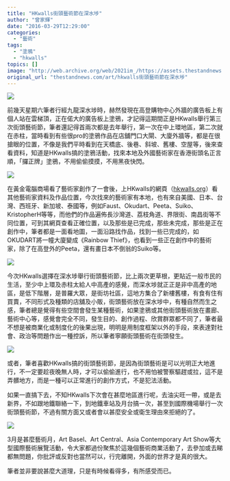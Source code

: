 ```yaml
---
title: "HKwalls街頭藝術節在深水埗"
author: "曾家輝"
date: "2016-03-29T12:29:00"
categories:
  - "藝術"
tags:
  - "塗鴉"
  - "hkwalls"
topics: []
image: "http://web.archive.org/web/2021im_/https://assets.thestandnews.com/media/photos/12915174_10153498785702596_499680563_o_NncRD.jpg"
original_url: "thestandnews.com/art/hkwalls街頭藝術節在深水埗"
---
```

![](http://web.archive.org/web/2021im_/https://assets.thestandnews.com/media/photos/12915174_10153498785702596_499680563_o_NncRD.jpg)

前幾天星期六筆者行經九龍深水埗時，赫然發現在高登購物中心外牆的廣告板上有個人站在雲梯頂，正在偌大的廣告板上塗鴉，才記得這期間正是HKwalls舉行第三次街頭藝術節，筆者還記得首兩次都是去年舉行，第一次在中上環地區，第二次就在赤柱，當時看到有些很pro的塗鴉作品在店舖門口大閘、大廈外牆等，都是在很搶眼的位置，不像是我們平時看到在天橋底、後巷、斜坡、舊樓、空屋等，後來查看資料，知道是HKwalls搞的塗鴉活動，找來本地及外國藝術家在香港街頭名正言順，「攞正牌」塗鴉，不用偷偷摸摸，不用黑夜快閃。

![](http://web.archive.org/web/2021im_/https://assets.thestandnews.com/media/photos/12921942_10153498785757596_475207111_o_1vvWq.jpg)

在黃金電腦商場看了藝術家創作了一會後，上HKwalls的網頁（[hkwalls.org](http://web.archive.org/web/20210710111351/http://hkwalls.org/)）看其他藝術家資料及作品位置，今次找來的藝術家有本地，也有來自美國、日本、台灣、西班牙、新加坡、泰國等，例如Faust、Okudart、Peeta、Suiko、KristopherH等等，而他們的作品遍佈長沙灣道、荔枝角道、界限街、南昌街等不同位置，可到其網頁查看正確位置，以及那些是已完成，那些未完成，那些是正在創作中，筆者都是一面看地圖，一面沿路找作品，找到一些已完成的，如OKUDART將一幢大廈變成《Rainbow Thief》，也看到一些正在創作中的藝術家，除了在高登外的Peeta，還有畫日本不倒翁的Suiko等。

![](http://web.archive.org/web/2021im_/https://assets.thestandnews.com/media/photos/12915130_10153498785662596_676990419_o_OX7pZ.jpg)

今次HKwalls選擇在深水埗舉行街頭藝術節，比上兩次更草根，更貼近一般市民的生活，至少中上環及赤柱太給人中高產的感覺，而深水埗就正正是非中高產的地區，是低下階層，是普羅大眾，是街坊社區，這地方集合了新樓舊樓，有食有住有買賣，不同形式及種類的店舖及小販，街頭藝術放在深水埗中，有種自然而生之感，筆者總是覺得有些空間會發生某種藝術，如果塗鴉或其他街頭藝術放在畫廊、藝術中心等，感覺會完全不同，發生目的、創作過程、欣賞群眾都不同了，筆者最不想是被商業化或制度化的後果出現，明明是用制度框架以外的手段，來表達對社會、政治等問題作出一種控訴，所以筆者寧願街頭藝術在街頭發生。

![](http://web.archive.org/web/2021im_/https://assets.thestandnews.com/media/photos/12903611_10153498788897596_1467725677_o_4vHbH.jpg)

或者，筆者喜歡HKwalls搞的街頭藝術節，是因為街頭藝術是可以光明正大地進行，不一定要趁夜晚無人時，才可以偷偷進行，也不用怕被警察驅趕或拉，這不是弄髒地方，而是一種可以正常進行的創作方式，不是犯法活動。

如果一直搞下去，不知HKwalls下次會在甚麼地區進行呢，去油尖旺一帶，或是去新界，不如跟地鐵聯絡一下，到地鐵車站及月台搞一次，甚至到國際機場舉行一次街頭藝術節，不過有關方面又或者會以甚麼安全或衛生理由來拒絕的了。

![](http://web.archive.org/web/2021im_/https://assets.thestandnews.com/media/photos/12921938_10153498788817596_331473500_o_G89do.jpg)

3月是甚麼藝術月，Art Basel、Art Central、Asia Contemporary Art Show等大型國際藝術展覽活動，令大家都過份聚焦於這幾個藝術商業活動了，去參加或去睇都無問題，你批評或反對也當然可以，行完離開，外面的世界才是真的很大。

筆者並非要說甚麼大道理，只是有時候看得多，有所感受而已。